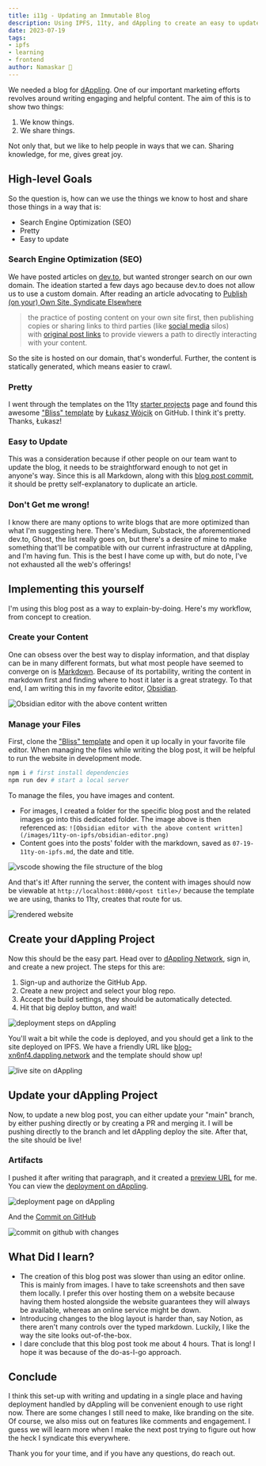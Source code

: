 ```yaml
---
title: i11g - Updating an Immutable Blog
description: Using IPFS, 11ty, and dAppling to create an easy to update blog hosted on IPFS.
date: 2023-07-19
tags:
- ipfs
- learning
- frontend
author: Namaskar 🙏
---
```


We needed a blog for [dAppling](https://dappling.network "dAppling site"). One of our important marketing efforts revolves around writing engaging and helpful content. The aim of this is to show two things:
1. We know things.
2. We share things.

Not only that, but we like to help people in ways that we can. Sharing knowledge, for me, gives great joy. 

## High-level Goals 

So the question is, how can we use the things we know to host and share those things in a way that is:

- Search Engine Optimization (SEO)
- Pretty
- Easy to update

### Search Engine Optimization (SEO)

We have posted articles on [dev.to](https://dev.to/dappling), but wanted stronger search on our own domain. The ideation started a few days ago because dev.to does not allow us to use a custom domain. After reading an article advocating to [Publish (on your) Own Site, Syndicate Elsewhere](https://indieweb.org/POSSE)

> the practice of posting content on your own site first, then publishing copies or sharing links to third parties (like [social media](https://indieweb.org/social_media "social media") silos) with [original post links](https://indieweb.org/original_post_link "original post link") to provide viewers a path to directly interacting with your content.

So the site is hosted on our domain, that's wonderful. Further, the content is statically generated, which means easier to crawl.

### Pretty
I went through the templates on the 11ty [starter projects](https://www.11ty.dev/docs/starter/) page and found this awesome ["Bliss" template](https://github.com/lwojcik/eleventy-template-bliss) by [Łukasz Wójcik](https://github.com/lwojcik "Lukasz Wojcik") on GitHub. I think it's pretty. Thanks, Łukasz!

### Easy to Update
This was a consideration because if other people on our team want to update the blog, it needs to be straightforward enough to not get in anyone's way. Since this is all Markdown, along with this [blog post commit](https://github.com/alwaysbegrowing/blog/commit/7c4562bee9b4c2962cf47f4c747d8c5751ee82c1), it should be pretty self-explanatory to duplicate an article. 

### Don't Get me wrong!
I know there are many options to write blogs that are more optimized than what I'm suggesting here. There's Medium, Substack, the aforementioned dev.to, Ghost, the list really goes on, but there's a desire of mine to make something that'll be compatible with our current infrastructure at dAppling, and I'm having fun. This is the best I have come up with, but do note, I've not exhausted all the web's offerings!

## Implementing this yourself
I'm using this blog post as a way to explain-by-doing. Here's my workflow, from concept to creation. 

### Create your Content
One can obsess over the best way to display information, and that display can be in many different formats, but what most people have seemed to converge on is [Markdown](https://www.markdownguide.org/getting-started/). Because of its portability, writing the content in markdown first and finding where to host it later is a great strategy. To that end, I am writing this in my favorite editor, [Obsidian](https://obsidian.md).

![Obsidian editor with the above content written](/images/11ty-on-ipfs/obsidian-editor.png)


### Manage your Files
First, clone the ["Bliss" template](https://github.com/lwojcik/eleventy-template-bliss) and open it up locally in your favorite file editor. When managing the files while writing the blog post, it will be helpful to run the website in development mode. 
```bash
npm i # first install dependencies
npm run dev # start a local server
```
To manage the files, you have images and content.
- For images, I created a folder for the specific blog post and the related images go into this dedicated folder. The image above is then referenced as: `![Obsidian editor with the above content written](/images/11ty-on-ipfs/obsidian-editor.png)`
- Content goes into the posts' folder with the markdown, saved as `07-19-11ty-on-ipfs.md`, the date and title.

![vscode showing the file structure of the blog](/images/11ty-on-ipfs/file-system.png)

And that's it! After running the server, the content with images should now be viewable at `http://localhost:8080/<post title>/` because the template we are using, thanks to 11ty, creates that route for us.

![rendered website](/images/11ty-on-ipfs/rendered-website.png)

## Create your dAppling Project
Now this should be the easy part. Head over to [dAppling Network](https://dappling.network), sign in, and create a new project. The steps for this are:
1. Sign-up and authorize the GitHub App.
2. Create a new project and select your blog repo.
3. Accept the build settings, they should be automatically detected.
4. Hit that big deploy button, and wait!

![deployment steps on dAppling](/images/11ty-on-ipfs/deploy-project.png)

You'll wait a bit while the code is deployed, and you should get a link to the site deployed on IPFS. We have a friendly URL like [blog-xn6nf4.dappling.network](https://blog-xn6nf4.dappling.network) and the template should show up!

![live site on dAppling](/images/11ty-on-ipfs/live-on-dappling.png)

## Update your dAppling Project
Now, to update a new blog post, you can either update your "main" branch, by either pushing directly or by creating a PR and merging it. I will be pushing directly to the branch and let dAppling deploy the site. After that, the site should be live!

### Artifacts
I pushed it after writing that paragraph, and it created a [preview URL](https://gardener-ivy-jfecm0i.dappling.network/ipfs-11ty-dappling-i11g/) for me. You can view the [deployment on dAppling](https://www.dappling.network/projects/4f6bf966-989f-434c-b1e1-739967f3de4d/BuildImage74257FD8-Ag37vnjYXUuu:b9627f25-d7d1-46a9-8892-40fc1327458b).

![deployment page on dAppling](/images/11ty-on-ipfs/deployment-page.png)

And the [Commit on GitHub](https://github.com/alwaysbegrowing/blog/commit/7c4562bee9b4c2962cf47f4c747d8c5751ee82c1)

![commit on github with changes](/images/11ty-on-ipfs/commit.png)

## What Did I learn?
- The creation of this blog post was slower than using an editor online. This is mainly from images. I have to take screenshots and then save them locally. I prefer this over hosting them on a website because having them hosted alongside the website guarantees they will always be available, whereas an online service might be down.
- Introducing changes to the blog layout is harder than, say Notion, as there aren't many controls over the typed markdown. Luckily, I like the way the site looks out-of-the-box. 
- I dare conclude that this blog post took me about 4 hours. That is long! I hope it was because of the do-as-I-go approach.

## Conclude
I think this set-up with writing and updating in a single place and having deployment handled by dAppling will be convenient enough to use right now. There are some changes I still need to make, like branding on the site. Of course, we also miss out on features like comments and engagement. I guess we will learn more when I make the next post trying to figure out how the heck I syndicate this everywhere.

Thank you for your time, and if you have any questions, do reach out.